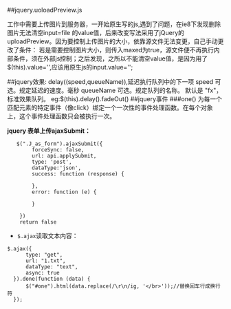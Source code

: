 ##jquery.uoloadPreview.js

工作中需要上传图片到服务器，一开始原生写的js,遇到了问题，在ie8下发现删除图片无法清空input=file 的value值，后来改变写法采用了jQuery的uploadPreview。因为要控制上传图片的大小，依靠源文件无法变更，自己手动更改了条件：
若是需要控制图片大小，则传入maxed为true，源文件便不再执行内部条件，须在外部js控制；之后发现，之所以不能清空value值，是因为用了$(this).value='',应该用原生js的input.value='';


##jquery效果:
delay((speed,queueName)),延迟执行队列中的下一项
speed   可选。规定延迟的速度。毫秒
queueName   可选。规定队列的名称。
默认是 "fx"，标准效果队列。
eg:$(this).delay().fadeOut()
##jquery事件
###one()
为每一个匹配元素的特定事件（像click）绑定一个一次性的事件处理函数。在每个对象上，这个事件处理函数只会被执行一次。

**jquery 表单上传ajaxSubmit：**
```
   $(".J_as_form").ajaxSubmit({
        forceSync: false,
        url: api.applySubmit,
        type: 'post',
        dataType:'json',
        success: function (response) {
          
        },
        error: function (e) {
          
        }

    })
    return false

```

* `$.ajax`读取文本内容：

```
$.ajax({
      type: "get",
      url: "1.txt",
      dataType: "text",
      async: true
  }).done(function (data) {
      $("#one").html(data.replace(/\r\n/ig, '</br>'));//替换回车行成换行符
  });
```
